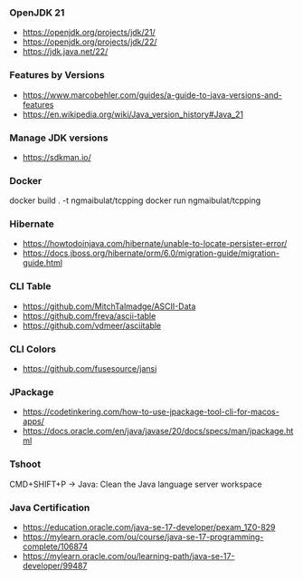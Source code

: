 ### OpenJDK 21

-   https://openjdk.org/projects/jdk/21/
-   https://openjdk.org/projects/jdk/22/
-   https://jdk.java.net/22/

### Features by Versions

-   https://www.marcobehler.com/guides/a-guide-to-java-versions-and-features
-   https://en.wikipedia.org/wiki/Java_version_history#Java_21

### Manage JDK versions

-   https://sdkman.io/

### Docker

docker build . -t ngmaibulat/tcpping
docker run ngmaibulat/tcpping

### Hibernate

-   https://howtodoinjava.com/hibernate/unable-to-locate-persister-error/
-   https://docs.jboss.org/hibernate/orm/6.0/migration-guide/migration-guide.html

### CLI Table

-   https://github.com/MitchTalmadge/ASCII-Data
-   https://github.com/freva/ascii-table
-   https://github.com/vdmeer/asciitable

### CLI Colors

-   https://github.com/fusesource/jansi

### JPackage

-   https://codetinkering.com/how-to-use-jpackage-tool-cli-for-macos-apps/
-   https://docs.oracle.com/en/java/javase/20/docs/specs/man/jpackage.html

### Tshoot

CMD+SHIFT+P -> Java: Clean the Java language server workspace

### Java Certification

-   https://education.oracle.com/java-se-17-developer/pexam_1Z0-829
-   https://mylearn.oracle.com/ou/course/java-se-17-programming-complete/106874
-   https://mylearn.oracle.com/ou/learning-path/java-se-17-developer/99487
